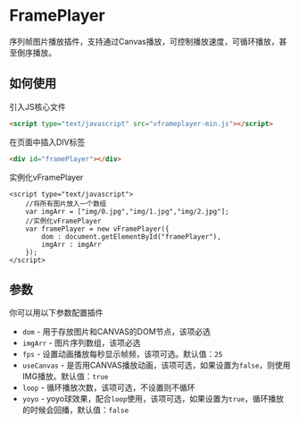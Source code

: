 # FramePlayer
序列帧图片播放插件，支持通过Canvas播放，可控制播放速度，可循环播放，甚至倒序播放。
## 如何使用
引入JS核心文件
```html
<script type="text/javascript" src="vframeplayer-min.js"></script>
 ```
在页面中插入DIV标签
```html
<div id="framePlayer"></div>
 ```
实例化vFramePlayer
```JS
<script type="text/javascript">
    //将所有图片放入一个数组
    var imgArr = ["img/0.jpg","img/1.jpg","img/2.jpg"];
    //实例化vFramePlayer
    var framePlayer = new vFramePlayer({
        dom : document.getElementById("framePlayer"),
        imgArr : imgArr
    });
</script>
```
## 参数
你可以用以下参数配置插件
* `dom` - 用于存放图片和CANVAS的DOM节点，该项必选
* `imgArr` - 图片序列数组，该项必选
* `fps` - 设置动画播放每秒显示帧频，该项可选。默认值：`25`
* `useCanvas` - 是否用CANVAS播放动画，该项可选，如果设置为`false`，则使用IMG播放。默认值：`true`
* `loop` - 循环播放次数，该项可选，不设置则不循环
* `yoyo` - yoyo球效果，配合`loop`使用，该项可选，如果设置为`true`，循环播放的时候会回播，默认值：`false`